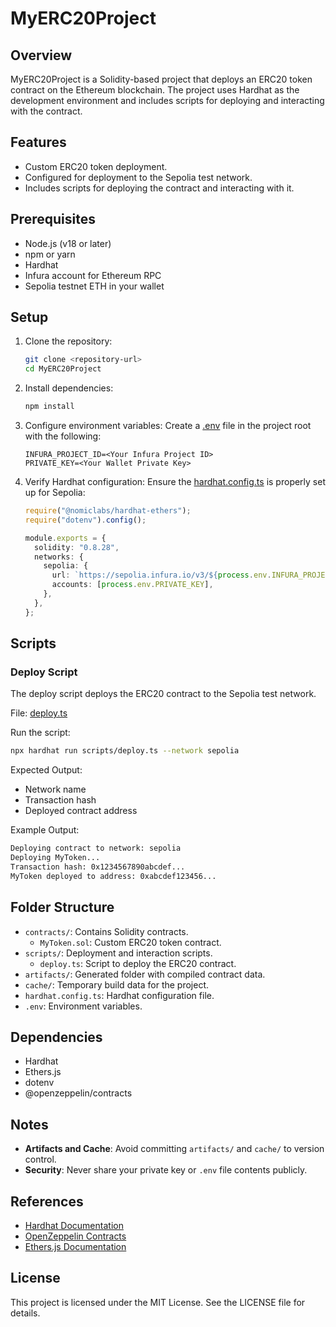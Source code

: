 # MyERC20Project

## Overview

MyERC20Project is a Solidity-based project that deploys an ERC20 token contract on the Ethereum blockchain. The project uses Hardhat as the development environment and includes scripts for deploying and interacting with the contract.

## Features

- Custom ERC20 token deployment.
- Configured for deployment to the Sepolia test network.
- Includes scripts for deploying the contract and interacting with it.

## Prerequisites

- Node.js (v18 or later)
- npm or yarn
- Hardhat
- Infura account for Ethereum RPC
- Sepolia testnet ETH in your wallet

## Setup

1. Clone the repository:
    ```sh
    git clone <repository-url>
    cd MyERC20Project
    ```

2. Install dependencies:
    ```sh
    npm install
    ```

3. Configure environment variables:
    Create a [.env](http://_vscodecontentref_/1) file in the project root with the following:
    ```env
    INFURA_PROJECT_ID=<Your Infura Project ID>
    PRIVATE_KEY=<Your Wallet Private Key>
    ```

4. Verify Hardhat configuration:
    Ensure the [hardhat.config.ts](http://_vscodecontentref_/2) is properly set up for Sepolia:
    ```ts
    require("@nomiclabs/hardhat-ethers");
    require("dotenv").config();

    module.exports = {
      solidity: "0.8.28",
      networks: {
        sepolia: {
          url: `https://sepolia.infura.io/v3/${process.env.INFURA_PROJECT_ID}`,
          accounts: [process.env.PRIVATE_KEY],
        },
      },
    };
    ```

## Scripts

### Deploy Script

The deploy script deploys the ERC20 contract to the Sepolia test network.

File: [deploy.ts](http://_vscodecontentref_/3)

Run the script:
```sh
npx hardhat run scripts/deploy.ts --network sepolia
```
Expected Output:
- Network name
- Transaction hash
- Deployed contract address

Example Output:
```sh
Deploying contract to network: sepolia
Deploying MyToken...
Transaction hash: 0x1234567890abcdef...
MyToken deployed to address: 0xabcdef123456...
```

## Folder Structure

- `contracts/`: Contains Solidity contracts.
  - `MyToken.sol`: Custom ERC20 token contract.
- `scripts/`: Deployment and interaction scripts.
  - `deploy.ts`: Script to deploy the ERC20 contract.
- `artifacts/`: Generated folder with compiled contract data.
- `cache/`: Temporary build data for the project.
- `hardhat.config.ts`: Hardhat configuration file.
- `.env`: Environment variables.

## Dependencies

- Hardhat
- Ethers.js
- dotenv
- @openzeppelin/contracts

## Notes

- **Artifacts and Cache**: Avoid committing `artifacts/` and `cache/` to version control.
- **Security**: Never share your private key or `.env` file contents publicly.

## References

- [Hardhat Documentation](https://hardhat.org/getting-started/)
- [OpenZeppelin Contracts](https://docs.openzeppelin.com/contracts/)
- [Ethers.js Documentation](https://docs.ethers.io/v5/)

## License

This project is licensed under the MIT License. See the LICENSE file for details.